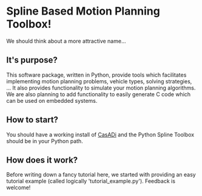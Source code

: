# Spline Based Motion Planning Toolbox!
We should think about a more attractive name...

## It's purpose?
This software package, written in Python, provide tools which facilitates implementing motion planning problems, vehicle types, solving strategies, ... It also provides functionality to simulate your motion planning algorithms. We are also planning to add functionality to easily generate C code which can be used on embedded systems.

## How to start?
You should have a working install of [CasADi](https://github.com/casadi/casadi/wiki) and the Python Spline Toolbox should be in your Python path.

## How does it work?
Before writing down a fancy tutorial here, we started with providing an easy tutorial example (called logically 'tutorial_example.py'). Feedback is welcome!
